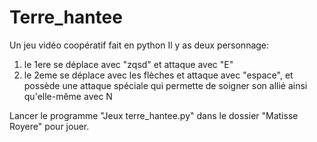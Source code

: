 # Terre_hantee
Un jeu vidéo coopératif fait en python
Il y as deux personnage:
  1) le 1ere se déplace avec "zqsd" et attaque avec "E"
  2) le 2eme se déplace avec les flèches et attaque avec "espace", et possède une attaque spéciale qui permette de soigner son allié ainsi qu'elle-même avec N

Lancer le programme "Jeux terre_hantee.py" dans le dossier "Matisse Royere" pour jouer.

